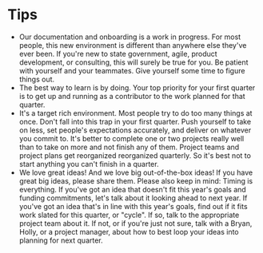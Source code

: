 # Tips

* Our documentation and onboarding is a work in progress. For most people, this new environment is different than anywhere else they've ever been. If you're new to state government, agile, product development, or consulting, this will surely be true for you. Be patient with yourself and your teammates. Give yourself some time to figure things out.
* The best way to learn is by doing. Your top priority for your first quarter is to get up and running as a contributor to the work planned for that quarter.
* It's a target rich environment. Most people try to do too many things at once. Don't fall into this trap in your first quarter. Push yourself to take on less, set people's expectations accurately, and deliver on whatever you commit to. It's better to complete one or two projects really well than to take on more and not finish any of them. Project teams and project plans get reorganized reorganized quarterly. So it's best not to start anything you can't finish in a quarter.
* We love great ideas!  And we love big out-of-the-box ideas! If you have great big ideas, please share them. Please also keep in mind: Timing is everything. If you've got an idea that doesn't fit this year's goals and funding commitments, let's talk about it looking ahead to next year. If you've got an idea that's in line with this year's goals, find out if it fits work slated for this quarter, or "cycle". If so, talk to the appropriate project team about it. If not, or if you're just not sure, talk with a Bryan, Holly, or a project manager, about how to best loop your ideas into planning for next quarter.


